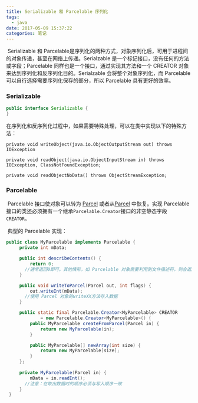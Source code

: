 ```yaml
---
title: Serializable 和 Parcelable 序列化
tags:
  - java
date: 2017-05-09 15:37:22
categories: 笔记
---
```


​	Serializable 和 Parcelable是序列化的两种方式，对象序列化后，可用于进程间的对象传递，甚至在网络上传递。Serialzable 是一个标记接口，没有任何的方法或字段；Parcelable 同样也是一个接口，通过实现其方法和一个 CREATOR 对象来达到序列化和反序列化目的。Serialzable 会将整个对象序列化，而 Parcelable 可以自行选择需要序列化保存的部分，所以 Parcelable 具有更好的效率。



### Serializable

```java
public interface Serializable {
}
```

在序列化和反序列化过程中，如果需要特殊处理，可以在类中实现以下的特殊方法：

`private void writeObject(java.io.ObjectOutputStream out) throws IOException`



`private void readObject(java.io.ObjectInputStream in) throws IOException, ClassNotFoundException;`



`private void readObjectNoData() throws ObjectStreamException; `



### Parcelable

​	Parcelable 接口使对象可以转为 [Parcel](https://developer.android.com/reference/android/os/Parcel.html) 或者从[Parcel](https://developer.android.com/reference/android/os/Parcel.html) 中恢复。实现 Parcelable 接口的类还必须拥有一个继承`Parcelable.Creator`接口的非空静态字段 `CREATOR`。

​	典型的 Parcelable 实现：

```java
public class MyParcelable implements Parcelable {
     private int mData;

     public int describeContents() {
         return 0;
       //通常返回0即可。其他情形，如 Parcelable 对象需要利用到文件描述符，则会返回CONTENTS_FILE_DESCRIPTOR。
     }

     public void writeToParcel(Parcel out, int flags) {
         out.writeInt(mData);
       //使用 Parcel 对象的writeXX方法存入数据
     }

     public static final Parcelable.Creator<MyParcelable> CREATOR
             = new Parcelable.Creator<MyParcelable>() {
         public MyParcelable createFromParcel(Parcel in) {
             return new MyParcelable(in);
         }

         public MyParcelable[] newArray(int size) {
             return new MyParcelable[size];
         }
     };
     
     private MyParcelable(Parcel in) {
         mData = in.readInt();
       //注意：在取出数据时的顺序必须与写入顺序一致
     }
 }

```
















